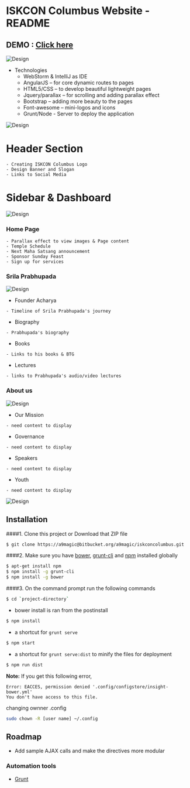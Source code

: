 # ISKCON Columbus Website - README

## DEMO : <a href="krishnatemple.co" target="_blank">Click here</a>

![Design](http://image.prntscr.com/image/7fc2ea149f83449c9545c339526aa148.png)

+ Technologies
    -	WebStorm & IntelliJ as IDE
    -	AngularJS – for core dynamic routes to pages
    -	HTML5/CSS – to develop beautiful lightweight pages
    -	Jquery/parallax – for scrolling and adding parallax effect
    -	Bootstrap – adding more beauty to the pages
    -	Font-awesome – mini-logos and icons
    -   Grunt/Node - Server to deploy the application 
    
![Design](http://www.clipartbest.com/cliparts/4Tb/MKM/4TbMKMXLc.png)
# Header Section
```
- Creating ISKCON Columbus Logo
- Design Banner and Slogan 
- Links to Social Media 
```

# Sidebar & Dashboard 
![Design](http://image.prntscr.com/image/467f5ab0406047148e47fc6b5a8b3d89.png)

### Home Page
```
- Parallax effect to view images & Page content
- Temple Schedule 
- Next Maha Satsang announcement
- Sponsor Sunday Feast
- Sign up for services
```

### Srila Prabhupada 
![Design](http://image.prntscr.com/image/382404b0f19742f88139a2e58769e57a.png)

+ Founder Acharya
```
- Timeline of Srila Prabhupada's journey
```
+ Biography
```
- Prabhupada's biography
```
+ Books
```
- Links to his books & BTG 
```
+ Lectures
```
- links to Prabhupada's audio/video lectures
```

### About us
![Design](http://image.prntscr.com/image/a248bf007f564c769779dbbdde1b841d.png)

+ Our Mission
```
- need content to display
```
+ Governance
```
- need content to display
```
+ Speakers
```
- need content to display
```
+ Youth
```
- need content to display
```
![Design](http://www.clipartbest.com/cliparts/4Tb/MKM/4TbMKMXLc.png)

## Installation
####1. Clone this project or Download that ZIP file

```sh
$ git clone https://a9magic@bitbucket.org/a9magic/iskconcolumbus.git
```

####2.  Make sure you have [bower](http://bower.io/), [grunt-cli](https://www.npmjs.com/package/grunt-cli) and  [npm](https://www.npmjs.org/) installed globally
 
 
```sh
$ apt-get install npm
$ npm install -g grunt-cli
$ npm install -g bower
```
####3. On the command prompt run the following commands

```sh
$ cd `project-directory`
```
- bower install is ran from the postinstall
```sh
$ npm install 
```
- a shortcut for `grunt serve`
```sh
$ npm start
```
- a shortcut for `grunt serve:dist` to minify the files for deployment
```sh
$ npm run dist 
```


**Note:**
If you get this following error, 
```text
Error: EACCES, permission denied '.config/configstore/insight-bower.yml'
You don't have access to this file.
```
changing ownner .config

```sh
sudo chown -R [user name] ~/.config
```


## Roadmap

- Add sample AJAX calls and make the directives more modular

### Automation tools

- [Grunt](http://gruntjs.com/)
